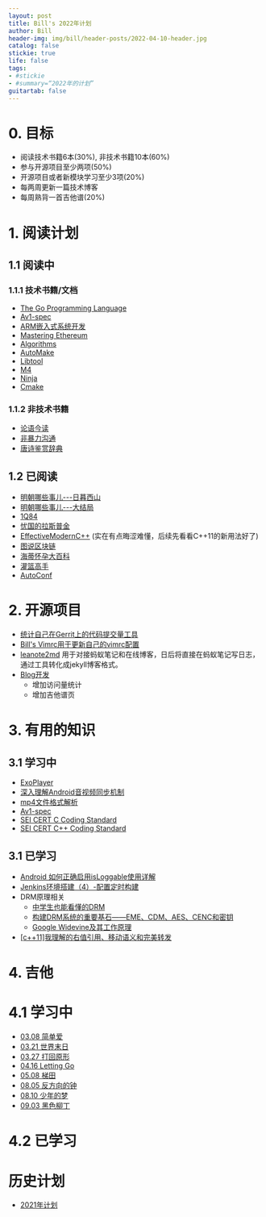 ```yaml
---
layout: post
title: Bill's 2022年计划
author: Bill
header-img: img/bill/header-posts/2022-04-10-header.jpg
catalog: false
stickie: true
life: false
tags: 
- #stickie
- #summary=“2022年的计划”
guitartab: false
---
```



# 0. 目标

- 阅读技术书籍6本(30%), 非技术书籍10本(60%)
- 参与开源项目至少两项(50%)
- 开源项目或者新模块学习至少3项(20%)
- 每两周更新一篇技术博客
- 每周熟背一首吉他谱(20%)

# 1. 阅读计划

## 1.1 阅读中

### 1.1.1 技术书籍/文档

- [The Go Programming Language](https://book.douban.com/subject/26337545/)
- [Av1-spec](https://github.com/AOMediaCodec/av1-spec/tree/master/docs/av1-spec.pdf)
- [ARM嵌入式系统开发]()
- [Mastering Ethereum](chrome-extension://oemmndcbldboiebfnladdacbdfmadadm/https://dl.ebooksworld.ir/motoman/Mastering_Ethereum_Andreas.M.Antonopoulos.www.EBooksWorld.ir.pdf)
- [Algorithms](chrome-extension://oemmndcbldboiebfnladdacbdfmadadm/https://raw.githubusercontent.com/Mcdonoughd/CS2223/master/Books/Algorithhms%204th%20Edition%20by%20Robert%20Sedgewick%2C%20Kevin%20Wayne.pdf)
- [AutoMake](https://www.gnu.org/software/automake/manual/automake.html)
- [Libtool](https://www.gnu.org/software/libtool/manual/libtool.html)
- [M4](https://www.gnu.org/software/m4/manual/m4.html)
- [Ninja](https://ninja-build.org/manual.html)
- [Cmake](https://cmake.org/cmake/help/latest/guide/tutorial/A%20Basic%20Starting%20Point.html)

### 1.1.2 非技术书籍

- [论语今读](https://book.douban.com/subject/26362357/)
- [非暴力沟通](https://book.douban.com/subject/3533221/)
- [唐诗鉴赏辞典](https://book.douban.com/subject/1409305/)

## 1.2 已阅读

- [明朝哪些事儿---日暮西山](https://book.douban.com/subject/6794170/)
- [明朝哪些事儿---大结局](https://book.douban.com/subject/6902242/)
- [1Q84](https://book.douban.com/subject/4047637/)
- [忧国的拉斯普金](https://book.douban.com/subject/10744844/)
- [EffectiveModernC++](https://github.com/CnTransGroup/EffectiveModernCppChinese) (实在有点晦涩难懂，后续先看看C++11的新用法好了)
- [图说区块链]()
- [海蒂怀孕大百科](https://book.douban.com/subject/33388581/)
- [灌篮高手](https://mox.moe/c/10057.htm)
- [AutoConf](https://www.gnu.org/savannah-checkouts/gnu/autoconf/manual/autoconf-2.71/autoconf.html)

# 2. 开源项目

- [统计自己在Gerrit上的代码提交量工具](https://github.com/ProgrammerBill/GerritCodeInfos)
- [Bill's Vimrc用于更新自己的vimrc配置](https://github.com/ProgrammerBill/BillsVimrc)
- [leanote2md](https://github.com/ProgrammerBill/leanote2md) 用于对接蚂蚁笔记和在线博客，日后将直接在蚂蚁笔记写日志，通过工具转化成jekyll博客格式。
- [Blog开发](http://www.cjcbill.com/)
    - 增加访问量统计
    - 增加吉他谱页

# 3. 有用的知识

## 3.1 学习中

- [ExoPlayer](https://github.com/google/ExoPlayer)
- [深入理解Android音视频同步机制](https://blog.csdn.net/nonmarking/article/details/78745646)
- [mp4文件格式解析](https://www.cnblogs.com/ranson7zop/p/7889272.html)
- [Av1-spec](https://github.com/AOMediaCodec/av1-spec)
- [SEI CERT C Coding Standard](https://wiki.sei.cmu.edu/confluence/display/c/SEI+CERT+C+Coding+Standard)
- [SEI CERT C++ Coding Standard](https://wiki.sei.cmu.edu/confluence/pages/viewpage.action?pageId=88046682)

## 3.1 已学习

- [Android 如何正确启用isLoggable使用详解](https://blog.csdn.net/yihongyuelan/article/details/46409389)
- [Jenkins环境搭建（4）-配置定时构建](https://www.cnblogs.com/hong-fithing/p/10547176.html)
- DRM原理相关
    - [中学生也能看懂的DRM](https://mp.weixin.qq.com/s/viKIiXfevOHkrFNUtM2mng)
    - [构建DRM系统的重要基石——EME、CDM、AES、CENC和密钥](https://mp.weixin.qq.com/s/22TvhWG87fOs1gDQ4tKjVw)
    - [Google Widevine及其工作原理](https://mp.weixin.qq.com/s/kNjZEU4aUI09Y9XT5P54OQ)
- [[c++11]我理解的右值引用、移动语义和完美转发](https://www.jianshu.com/p/d19fc8447eaa)
    

# 4. 吉他

# 4.1 学习中

- [03.08 简单爱](https://www.jitashe.org/tab/14457/)
- [03.21 世界末日](https://www.daweijita.com/1902.html)
- [03.27 打回原形](https://yoopu.me/view/NXo7jaXb)
- [04.16 Letting Go](https://www.wanjita.com/jita-5011.html)
- [05.08 梯田](https://www.dapula.com/show/23160.html)
- [08.05 反方向的钟](https://puduoduo123.com/17327.html)
- [08.10 少年的梦](https://www.bilibili.com/read/cv3349715?spm_id_from=333.999.0.0)
- [09.03 黑色柳丁](https://www.byguitar.com/tab/145718)


# 4.2 已学习

# 历史计划

- [2021年计划](http://www.cjcbill.com/2021/02/09/plan/)